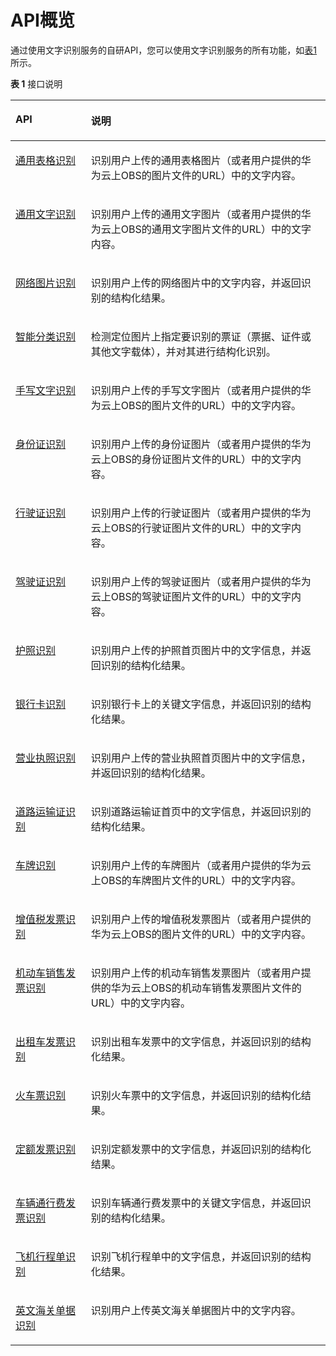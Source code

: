 # API概览<a name="ocr_03_0047"></a>

通过使用文字识别服务的自研API，您可以使用文字识别服务的所有功能，如[表1](#table4171135310353)所示。

**表 1**  接口说明

<a name="table4171135310353"></a>
<table><thead align="left"><tr id="row986713053614"><th class="cellrowborder" valign="top" width="23.98%" id="mcps1.2.3.1.1"><p id="p21906145190"><a name="p21906145190"></a><a name="p21906145190"></a>API</p>
</th>
<th class="cellrowborder" valign="top" width="76.02%" id="mcps1.2.3.1.2"><p id="p12867193018363"><a name="p12867193018363"></a><a name="p12867193018363"></a>说明</p>
</th>
</tr>
</thead>
<tbody><tr id="row077602318497"><td class="cellrowborder" valign="top" width="23.98%" headers="mcps1.2.3.1.1 "><p id="p12948202512493"><a name="p12948202512493"></a><a name="p12948202512493"></a><a href="通用表格识别.md">通用表格识别</a></p>
</td>
<td class="cellrowborder" valign="top" width="76.02%" headers="mcps1.2.3.1.2 "><p id="p1094842520493"><a name="p1094842520493"></a><a name="p1094842520493"></a>识别用户上传的通用表格图片（或者用户提供的华为云上OBS的图片文件的URL）中的文字内容。</p>
</td>
</tr>
<tr id="row126121330124917"><td class="cellrowborder" valign="top" width="23.98%" headers="mcps1.2.3.1.1 "><p id="p87274020514"><a name="p87274020514"></a><a name="p87274020514"></a><a href="通用文字识别.md">通用文字识别</a></p>
</td>
<td class="cellrowborder" valign="top" width="76.02%" headers="mcps1.2.3.1.2 "><p id="p117271905511"><a name="p117271905511"></a><a name="p117271905511"></a>识别用户上传的通用文字图片（或者用户提供的华为云上OBS的通用文字图片文件的URL）中的文字内容。</p>
</td>
</tr>
<tr id="row564131591416"><td class="cellrowborder" valign="top" width="23.98%" headers="mcps1.2.3.1.1 "><p id="p167951449184717"><a name="p167951449184717"></a><a name="p167951449184717"></a><a href="网络图片识别.md">网络图片识别</a></p>
</td>
<td class="cellrowborder" valign="top" width="76.02%" headers="mcps1.2.3.1.2 "><p id="p4194174715266"><a name="p4194174715266"></a><a name="p4194174715266"></a>识别用户上传的网络图片中的文字内容，并返回识别的结构化结果。</p>
</td>
</tr>
<tr id="row4348145316142"><td class="cellrowborder" valign="top" width="23.98%" headers="mcps1.2.3.1.1 "><p id="p195114491645"><a name="p195114491645"></a><a name="p195114491645"></a><a href="智能分类识别.md">智能分类识别</a></p>
</td>
<td class="cellrowborder" valign="top" width="76.02%" headers="mcps1.2.3.1.2 "><p id="p24399514525"><a name="p24399514525"></a><a name="p24399514525"></a>检测定位图片上指定要识别的票证（票据、证件或其他文字载体），并对其进行结构化识别。</p>
</td>
</tr>
<tr id="row11265163517218"><td class="cellrowborder" valign="top" width="23.98%" headers="mcps1.2.3.1.1 "><p id="p5785335164910"><a name="p5785335164910"></a><a name="p5785335164910"></a><a href="手写文字识别.md">手写文字识别</a></p>
</td>
<td class="cellrowborder" valign="top" width="76.02%" headers="mcps1.2.3.1.2 "><p id="p14785173594916"><a name="p14785173594916"></a><a name="p14785173594916"></a>识别用户上传的手写文字图片（或者用户提供的华为云上OBS的图片文件的URL）中的文字内容。</p>
</td>
</tr>
<tr id="row13197183161311"><td class="cellrowborder" valign="top" width="23.98%" headers="mcps1.2.3.1.1 "><p id="p14921101319137"><a name="p14921101319137"></a><a name="p14921101319137"></a><a href="身份证识别.md">身份证识别</a></p>
</td>
<td class="cellrowborder" valign="top" width="76.02%" headers="mcps1.2.3.1.2 "><p id="p11921161321311"><a name="p11921161321311"></a><a name="p11921161321311"></a>识别用户上传的身份证图片（或者用户提供的华为云上OBS的身份证图片文件的URL）中的文字内容。</p>
</td>
</tr>
<tr id="row7479555131512"><td class="cellrowborder" valign="top" width="23.98%" headers="mcps1.2.3.1.1 "><p id="p1092141331311"><a name="p1092141331311"></a><a name="p1092141331311"></a><a href="行驶证识别.md">行驶证识别</a></p>
</td>
<td class="cellrowborder" valign="top" width="76.02%" headers="mcps1.2.3.1.2 "><p id="p169211613121313"><a name="p169211613121313"></a><a name="p169211613121313"></a>识别用户上传的行驶证图片（或者用户提供的华为云上OBS的行驶证图片文件的URL）中的文字内容。</p>
</td>
</tr>
<tr id="row4223131019137"><td class="cellrowborder" valign="top" width="23.98%" headers="mcps1.2.3.1.1 "><p id="p18921913131318"><a name="p18921913131318"></a><a name="p18921913131318"></a><a href="驾驶证识别.md">驾驶证识别</a></p>
</td>
<td class="cellrowborder" valign="top" width="76.02%" headers="mcps1.2.3.1.2 "><p id="p892191311313"><a name="p892191311313"></a><a name="p892191311313"></a>识别用户上传的驾驶证图片（或者用户提供的华为云上OBS的驾驶证图片文件的URL）中的文字内容。</p>
</td>
</tr>
<tr id="row025172417176"><td class="cellrowborder" valign="top" width="23.98%" headers="mcps1.2.3.1.1 "><p id="p3788783317"><a name="p3788783317"></a><a name="p3788783317"></a><a href="护照识别.md">护照识别</a></p>
</td>
<td class="cellrowborder" valign="top" width="76.02%" headers="mcps1.2.3.1.2 "><p id="p12354613252"><a name="p12354613252"></a><a name="p12354613252"></a>识别用户上传的护照首页图片中的文字信息，并返回识别的结构化结果。</p>
</td>
</tr>
<tr id="row75621538101719"><td class="cellrowborder" valign="top" width="23.98%" headers="mcps1.2.3.1.1 "><p id="p122131292715"><a name="p122131292715"></a><a name="p122131292715"></a><a href="银行卡识别.md">银行卡识别</a></p>
</td>
<td class="cellrowborder" valign="top" width="76.02%" headers="mcps1.2.3.1.2 "><p id="p121677503254"><a name="p121677503254"></a><a name="p121677503254"></a>识别银行卡上的关键文字信息，并返回识别的结构化结果。</p>
</td>
</tr>
<tr id="row6533131516186"><td class="cellrowborder" valign="top" width="23.98%" headers="mcps1.2.3.1.1 "><p id="p1493501216278"><a name="p1493501216278"></a><a name="p1493501216278"></a><a href="营业执照识别.md">营业执照识别</a></p>
</td>
<td class="cellrowborder" valign="top" width="76.02%" headers="mcps1.2.3.1.2 "><p id="p841184862520"><a name="p841184862520"></a><a name="p841184862520"></a>识别用户上传的营业执照首页图片中的文字信息，并返回识别的结构化结果。</p>
</td>
</tr>
<tr id="row139223193198"><td class="cellrowborder" valign="top" width="23.98%" headers="mcps1.2.3.1.1 "><p id="p041691402718"><a name="p041691402718"></a><a name="p041691402718"></a><a href="道路运输证识别.md">道路运输证识别</a></p>
</td>
<td class="cellrowborder" valign="top" width="76.02%" headers="mcps1.2.3.1.2 "><p id="p9409134319257"><a name="p9409134319257"></a><a name="p9409134319257"></a>识别道路运输证首页中的文字信息，并返回识别的结构化结果。</p>
</td>
</tr>
<tr id="row1173070155118"><td class="cellrowborder" valign="top" width="23.98%" headers="mcps1.2.3.1.1 "><p id="p127241001519"><a name="p127241001519"></a><a name="p127241001519"></a><a href="车牌识别.md">车牌识别</a></p>
</td>
<td class="cellrowborder" valign="top" width="76.02%" headers="mcps1.2.3.1.2 "><p id="p772416015111"><a name="p772416015111"></a><a name="p772416015111"></a>识别用户上传的车牌图片（或者用户提供的华为云上OBS的车牌图片文件的URL）中的文字内容。</p>
</td>
</tr>
<tr id="row3617125714239"><td class="cellrowborder" valign="top" width="23.98%" headers="mcps1.2.3.1.1 "><p id="p187797231496"><a name="p187797231496"></a><a name="p187797231496"></a><a href="增值税发票识别.md">增值税发票识别</a></p>
</td>
<td class="cellrowborder" valign="top" width="76.02%" headers="mcps1.2.3.1.2 "><p id="p9779162320492"><a name="p9779162320492"></a><a name="p9779162320492"></a>识别用户上传的增值税发票图片（或者用户提供的华为云上OBS的图片文件的URL）中的文字内容。</p>
</td>
</tr>
<tr id="row860433513191"><td class="cellrowborder" valign="top" width="23.98%" headers="mcps1.2.3.1.1 "><p id="p187251906510"><a name="p187251906510"></a><a name="p187251906510"></a><a href="机动车销售发票识别.md">机动车销售发票识别</a></p>
</td>
<td class="cellrowborder" valign="top" width="76.02%" headers="mcps1.2.3.1.2 "><p id="p9727170195115"><a name="p9727170195115"></a><a name="p9727170195115"></a>识别用户上传的机动车销售发票图片（或者用户提供的华为云上OBS的机动车销售发票图片文件的URL）中的文字内容。</p>
</td>
</tr>
<tr id="row127619252019"><td class="cellrowborder" valign="top" width="23.98%" headers="mcps1.2.3.1.1 "><p id="p581241711279"><a name="p581241711279"></a><a name="p581241711279"></a><a href="出租车发票识别.md">出租车发票识别</a></p>
</td>
<td class="cellrowborder" valign="top" width="76.02%" headers="mcps1.2.3.1.2 "><p id="p17439545172618"><a name="p17439545172618"></a><a name="p17439545172618"></a>识别出租车发票中的文字信息，并返回识别的结构化结果。</p>
</td>
</tr>
<tr id="row1511643810207"><td class="cellrowborder" valign="top" width="23.98%" headers="mcps1.2.3.1.1 "><p id="p10612172813462"><a name="p10612172813462"></a><a name="p10612172813462"></a><a href="火车票识别.md">火车票识别</a></p>
</td>
<td class="cellrowborder" valign="top" width="76.02%" headers="mcps1.2.3.1.2 "><p id="p166371052142519"><a name="p166371052142519"></a><a name="p166371052142519"></a>识别火车票中的文字信息，并返回识别的结构化结果。</p>
</td>
</tr>
<tr id="row915115586228"><td class="cellrowborder" valign="top" width="23.98%" headers="mcps1.2.3.1.1 "><p id="p493489162712"><a name="p493489162712"></a><a name="p493489162712"></a><a href="定额发票识别.md">定额发票识别</a></p>
</td>
<td class="cellrowborder" valign="top" width="76.02%" headers="mcps1.2.3.1.2 "><p id="p1386818540259"><a name="p1386818540259"></a><a name="p1386818540259"></a>识别定额发票中的文字信息，并返回识别的结构化结果。</p>
</td>
</tr>
<tr id="row814651116215"><td class="cellrowborder" valign="top" width="23.98%" headers="mcps1.2.3.1.1 "><p id="p6935264278"><a name="p6935264278"></a><a name="p6935264278"></a><a href="车辆通行费发票识别.md">车辆通行费发票识别</a></p>
</td>
<td class="cellrowborder" valign="top" width="76.02%" headers="mcps1.2.3.1.2 "><p id="p1835119915019"><a name="p1835119915019"></a><a name="p1835119915019"></a>识别车辆通行费发票中的关键文字信息，并返回识别的结构化结果。</p>
</td>
</tr>
<tr id="row1915502532116"><td class="cellrowborder" valign="top" width="23.98%" headers="mcps1.2.3.1.1 "><p id="p0368118102718"><a name="p0368118102718"></a><a name="p0368118102718"></a><a href="飞机行程单识别.md">飞机行程单识别</a></p>
</td>
<td class="cellrowborder" valign="top" width="76.02%" headers="mcps1.2.3.1.2 "><p id="p12490358192513"><a name="p12490358192513"></a><a name="p12490358192513"></a>识别飞机行程单中的文字信息，并返回识别的结构化结果。</p>
</td>
</tr>
<tr id="row3960122512151"><td class="cellrowborder" valign="top" width="23.98%" headers="mcps1.2.3.1.1 "><p id="p4197105311353"><a name="p4197105311353"></a><a name="p4197105311353"></a><a href="英文海关单据识别.md">英文海关单据识别</a></p>
</td>
<td class="cellrowborder" valign="top" width="76.02%" headers="mcps1.2.3.1.2 "><p id="zh-cn_topic_0071700249_p3390663415851"><a name="zh-cn_topic_0071700249_p3390663415851"></a><a name="zh-cn_topic_0071700249_p3390663415851"></a>识别用户上传英文海关单据图片中的文字内容。</p>
</td>
</tr>
</tbody>
</table>

